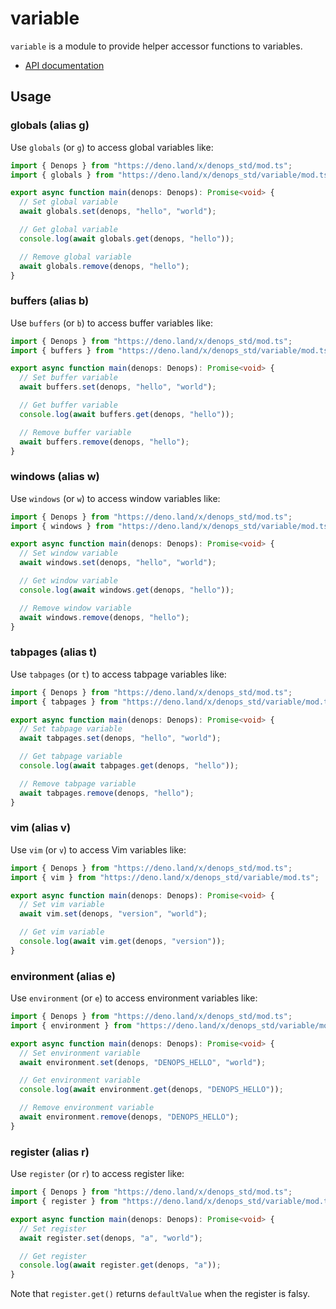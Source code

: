 # variable

`variable` is a module to provide helper accessor functions to variables.

- [API documentation](https://doc.deno.land/https/deno.land/x/denops_std/variable/mod.ts)

## Usage

### globals (alias g)

Use `globals` (or `g`) to access global variables like:

```typescript
import { Denops } from "https://deno.land/x/denops_std/mod.ts";
import { globals } from "https://deno.land/x/denops_std/variable/mod.ts";

export async function main(denops: Denops): Promise<void> {
  // Set global variable
  await globals.set(denops, "hello", "world");

  // Get global variable
  console.log(await globals.get(denops, "hello"));

  // Remove global variable
  await globals.remove(denops, "hello");
}
```

### buffers (alias b)

Use `buffers` (or `b`) to access buffer variables like:

```typescript
import { Denops } from "https://deno.land/x/denops_std/mod.ts";
import { buffers } from "https://deno.land/x/denops_std/variable/mod.ts";

export async function main(denops: Denops): Promise<void> {
  // Set buffer variable
  await buffers.set(denops, "hello", "world");

  // Get buffer variable
  console.log(await buffers.get(denops, "hello"));

  // Remove buffer variable
  await buffers.remove(denops, "hello");
}
```

### windows (alias w)

Use `windows` (or `w`) to access window variables like:

```typescript
import { Denops } from "https://deno.land/x/denops_std/mod.ts";
import { windows } from "https://deno.land/x/denops_std/variable/mod.ts";

export async function main(denops: Denops): Promise<void> {
  // Set window variable
  await windows.set(denops, "hello", "world");

  // Get window variable
  console.log(await windows.get(denops, "hello"));

  // Remove window variable
  await windows.remove(denops, "hello");
}
```

### tabpages (alias t)

Use `tabpages` (or `t`) to access tabpage variables like:

```typescript
import { Denops } from "https://deno.land/x/denops_std/mod.ts";
import { tabpages } from "https://deno.land/x/denops_std/variable/mod.ts";

export async function main(denops: Denops): Promise<void> {
  // Set tabpage variable
  await tabpages.set(denops, "hello", "world");

  // Get tabpage variable
  console.log(await tabpages.get(denops, "hello"));

  // Remove tabpage variable
  await tabpages.remove(denops, "hello");
}
```

### vim (alias v)

Use `vim` (or `v`) to access Vim variables like:

```typescript
import { Denops } from "https://deno.land/x/denops_std/mod.ts";
import { vim } from "https://deno.land/x/denops_std/variable/mod.ts";

export async function main(denops: Denops): Promise<void> {
  // Set vim variable
  await vim.set(denops, "version", "world");

  // Get vim variable
  console.log(await vim.get(denops, "version"));
}
```

### environment (alias e)

Use `environment` (or `e`) to access environment variables like:

```typescript
import { Denops } from "https://deno.land/x/denops_std/mod.ts";
import { environment } from "https://deno.land/x/denops_std/variable/mod.ts";

export async function main(denops: Denops): Promise<void> {
  // Set environment variable
  await environment.set(denops, "DENOPS_HELLO", "world");

  // Get environment variable
  console.log(await environment.get(denops, "DENOPS_HELLO"));

  // Remove environment variable
  await environment.remove(denops, "DENOPS_HELLO");
}
```

### register (alias r)

Use `register` (or `r`) to access register like:

```typescript
import { Denops } from "https://deno.land/x/denops_std/mod.ts";
import { register } from "https://deno.land/x/denops_std/variable/mod.ts";

export async function main(denops: Denops): Promise<void> {
  // Set register
  await register.set(denops, "a", "world");

  // Get register
  console.log(await register.get(denops, "a"));
}
```

Note that `register.get()` returns `defaultValue` when the register is falsy.

